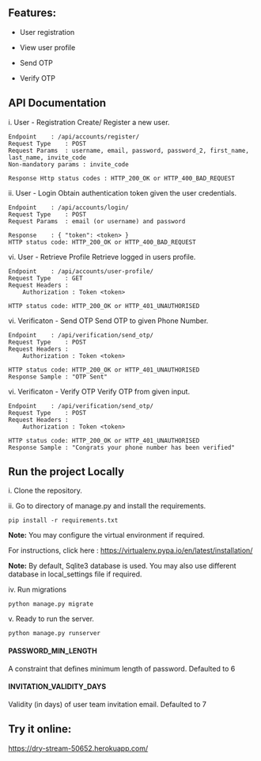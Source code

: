 Features:
---------
* User registration

* View user profile

* Send OTP 

* Verify OTP


API Documentation
-----------------

i. User - Registration
Create/ Register a new user.

	Endpoint 	: /api/accounts/register/
	Request Type 	: POST
	Request Params 	: username, email, password, password_2, first_name, last_name, invite_code
	Non-mandatory params : invite_code

	Response Http status codes : HTTP_200_OK or HTTP_400_BAD_REQUEST


ii. User - Login
Obtain authentication token given the user credentials.

	Endpoint 	: /api/accounts/login/
	Request Type 	: POST
	Request Params 	: email (or username) and password
	
	Response 	: { "token": <token> }
	HTTP status code: HTTP_200_OK or HTTP_400_BAD_REQUEST
	
vi. User - Retrieve Profile
Retrieve logged in users profile.

	Endpoint 	: /api/accounts/user-profile/
	Request Type 	: GET
	Request Headers : 
		Authorization : Token <token>
	
	HTTP status code: HTTP_200_OK or HTTP_401_UNAUTHORISED
	
vi. Verificaton - Send OTP
Send OTP to given Phone Number.

	Endpoint 	: /api/verification/send_otp/
	Request Type 	: POST
	Request Headers : 
		Authorization : Token <token>
	
	HTTP status code: HTTP_200_OK or HTTP_401_UNAUTHORISED
	Response Sample : "OTP Sent"

vi. Verificaton - Verify OTP
Verify OTP from given input.

	Endpoint 	: /api/verification/send_otp/
	Request Type 	: POST
	Request Headers : 
		Authorization : Token <token>
	
	HTTP status code: HTTP_200_OK or HTTP_401_UNAUTHORISED
	Response Sample : "Congrats your phone number has been verified"
	

## Run the project Locally ##

i. Clone the repository.

ii. Go to directory of manage.py and install the requirements.

	pip install -r requirements.txt
	
**Note:**
You may configure the virtual environment if required.

For instructions, click here : https://virtualenv.pypa.io/en/latest/installation/
    
**Note:**
By default, Sqlite3 database is used. You may also use different database in local_settings file if required.

iv. Run migrations

	python manage.py migrate

v. Ready to run the server.

	python manage.py runserver
	

#### PASSWORD_MIN_LENGTH #### 

A constraint that defines minimum length of password. Defaulted to 6

#### INVITATION_VALIDITY_DAYS #### 

Validity (in days) of user team invitation email. Defaulted to 7


## Try it online: ##
https://dry-stream-50652.herokuapp.com/
	
	
